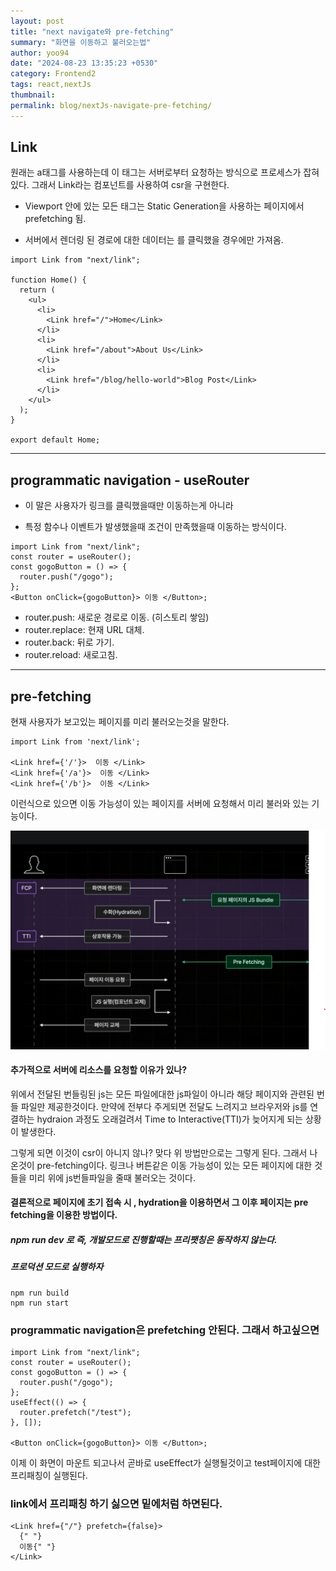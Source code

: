 ```yaml
---
layout: post
title: "next navigate와 pre-fetching"
summary: "화면을 이동하고 불러오는법"
author: yoo94
date: "2024-08-23 13:35:23 +0530"
category: Frontend2
tags: react,nextJs
thumbnail:
permalink: blog/nextJs-navigate-pre-fetching/
---
```


## Link

원래는 a태그를 사용하는데 이 태그는 서버로부터 요청하는 방식으로 프로세스가 잡혀있다.
그래서 Link라는 컴포넌트를 사용하여 csr을 구현한다.

- Viewport 안에 있는 모든 <Link /> 태그는 Static Generation을 사용하는 페이지에서 prefetching 됨.

- 서버에서 렌더링 된 경로에 대한 데이터는 <Link />를 클릭했을 경우에만 가져옴.

```tsx
import Link from "next/link";

function Home() {
  return (
    <ul>
      <li>
        <Link href="/">Home</Link>
      </li>
      <li>
        <Link href="/about">About Us</Link>
      </li>
      <li>
        <Link href="/blog/hello-world">Blog Post</Link>
      </li>
    </ul>
  );
}

export default Home;
```

---

## programmatic navigation - useRouter

- 이 말은 사용자가 링크를 클릭했을때만 이동하는게 아니라

- 특정 함수나 이벤트가 발생했을때 조건이 만족했을때 이동하는 방식이다.

```tsx
import Link from "next/link";
const router = useRouter();
const gogoButton = () => {
  router.push("/gogo");
};
<Button onClick={gogoButton}> 이동 </Button>;
```

- router.push: 새로운 경로로 이동. (히스토리 쌓임)
- router.replace: 현재 URL 대체.
- router.back: 뒤로 가기.
- router.reload: 새로고침.

---

## pre-fetching

현재 사용자가 보고있는 페이지를 미리 불러오는것을 말한다.

```tsx
import Link from 'next/link';

<Link href={'/'}>  이동 </Link>
<Link href={'/a'}>  이동 </Link>
<Link href={'/b'}>  이동 </Link>
```

이런식으로 있으면 이동 가능성이 있는 페이지를 서버에 요청해서 미리 불러와 있는 기능이다.

<img src="/blog/postImg/nextprocess.png" alt="nextprocess" style="max-width:100%;">

#### 추가적으로 서버에 리소스를 요청할 이유가 있나?

위에서 전달된 번들링된 js는 모든 파일에대한 js파일이 아니라 해당 페이지와 관련된 번들 파일만 제공한것이다.
만약에 전부다 주게되면 전달도 느려지고 브라우저와 js를 연결하는 hydraion 과정도 오래걸려서 Time to Interactive(TTI)가
늦어지게 되는 상황이 발생한다.

그렇게 되면 이것이 csr이 아니지 않나? 맞다 위 방법만으로는 그렇게 된다. 그래서 나온것이
pre-fetching이다.
링크나 버튼같은 이동 가능성이 있는 모든 페이지에 대한 것들을 미리 위에 js번들파일을 줄때 불러오는 것이다.

#### 결론적으로 페이지에 초기 접속 시 , hydration을 이용하면서 그 이후 페이지는 pre fetching을 이용한 방법이다.

##### npm run dev 로 즉, 개발모드로 진행할때는 프리팻칭은 동작하지 않는다.

##### 프로덕션 모드로 실행하자

```shell
npm run build
npm run start
```

### programmatic navigation은 prefetching 안된다. 그래서 하고싶으면

```tsx
import Link from "next/link";
const router = useRouter();
const gogoButton = () => {
  router.push("/gogo");
};
useEffect(() => {
  router.prefetch("/test");
}, []);

<Button onClick={gogoButton}> 이동 </Button>;
```

이제 이 화면이 마운트 되고나서 곧바로 useEffect가 실행될것이고 test페이지에 대한 프리패칭이 실행된다.

### link에서 프리패칭 하기 싫으면 밑에처럼 하면된다.

```tsx
<Link href={"/"} prefetch={false}>
  {" "}
  이동{" "}
</Link>
```
